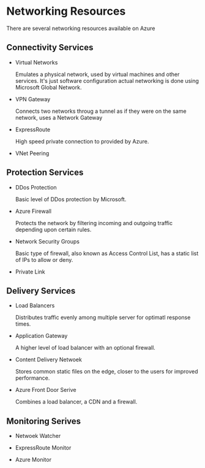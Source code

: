 # Networking Resources

There are several networking resources available on Azure

## Connectivity Services

- Virtual Networks

  Emulates a physical network, used by virtual machines and other services.
  It's just software configuration actual networking is done using Microsoft Global Network.

- VPN Gateway

  Connects two networks throug a tunnel as if they were on the same network, uses a Network Gateway

- ExpressRoute

  High speed private connection to provided by Azure.

- VNet Peering

## Protection Services

- DDos Protection

  Basic level of DDos protection by Microsoft.

- Azure Firewall

  Protects the network by filtering incoming and outgoing traffic depending upon certain rules.

- Network Security Groups

  Basic type of firewall, also known as Access Control List, has a static list of IPs to allow or deny.

- Private Link

## Delivery Services

- Load Balancers

  Distributes traffic evenly among multiple server for optimatl response times.

- Application Gateway

  A higher level of load balancer with an optional firewall.

- Content Delivery Netwoek

  Stores common static files on the edge, closer to the users for improved performance.

- Azure Front Door Serive

  Combines a load balancer, a CDN and a firewall.

## Monitoring Serives

- Netwoek Watcher

- ExpressRoute Monitor

- Azure Monitor
